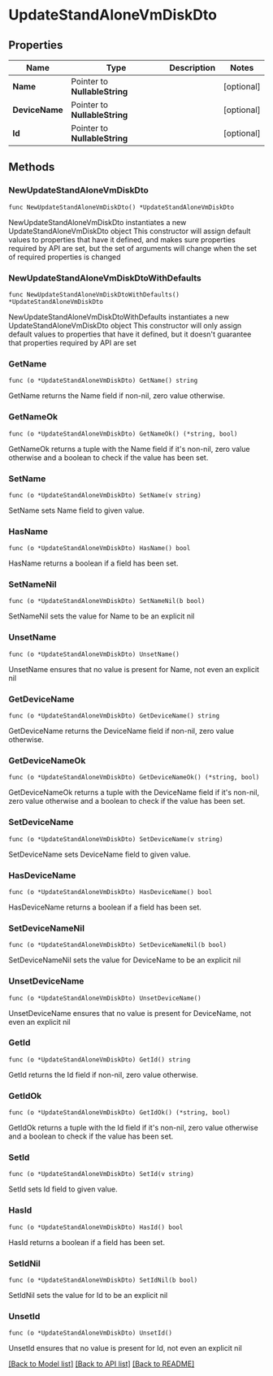 # UpdateStandAloneVmDiskDto

## Properties

Name | Type | Description | Notes
------------ | ------------- | ------------- | -------------
**Name** | Pointer to **NullableString** |  | [optional] 
**DeviceName** | Pointer to **NullableString** |  | [optional] 
**Id** | Pointer to **NullableString** |  | [optional] 

## Methods

### NewUpdateStandAloneVmDiskDto

`func NewUpdateStandAloneVmDiskDto() *UpdateStandAloneVmDiskDto`

NewUpdateStandAloneVmDiskDto instantiates a new UpdateStandAloneVmDiskDto object
This constructor will assign default values to properties that have it defined,
and makes sure properties required by API are set, but the set of arguments
will change when the set of required properties is changed

### NewUpdateStandAloneVmDiskDtoWithDefaults

`func NewUpdateStandAloneVmDiskDtoWithDefaults() *UpdateStandAloneVmDiskDto`

NewUpdateStandAloneVmDiskDtoWithDefaults instantiates a new UpdateStandAloneVmDiskDto object
This constructor will only assign default values to properties that have it defined,
but it doesn't guarantee that properties required by API are set

### GetName

`func (o *UpdateStandAloneVmDiskDto) GetName() string`

GetName returns the Name field if non-nil, zero value otherwise.

### GetNameOk

`func (o *UpdateStandAloneVmDiskDto) GetNameOk() (*string, bool)`

GetNameOk returns a tuple with the Name field if it's non-nil, zero value otherwise
and a boolean to check if the value has been set.

### SetName

`func (o *UpdateStandAloneVmDiskDto) SetName(v string)`

SetName sets Name field to given value.

### HasName

`func (o *UpdateStandAloneVmDiskDto) HasName() bool`

HasName returns a boolean if a field has been set.

### SetNameNil

`func (o *UpdateStandAloneVmDiskDto) SetNameNil(b bool)`

 SetNameNil sets the value for Name to be an explicit nil

### UnsetName
`func (o *UpdateStandAloneVmDiskDto) UnsetName()`

UnsetName ensures that no value is present for Name, not even an explicit nil
### GetDeviceName

`func (o *UpdateStandAloneVmDiskDto) GetDeviceName() string`

GetDeviceName returns the DeviceName field if non-nil, zero value otherwise.

### GetDeviceNameOk

`func (o *UpdateStandAloneVmDiskDto) GetDeviceNameOk() (*string, bool)`

GetDeviceNameOk returns a tuple with the DeviceName field if it's non-nil, zero value otherwise
and a boolean to check if the value has been set.

### SetDeviceName

`func (o *UpdateStandAloneVmDiskDto) SetDeviceName(v string)`

SetDeviceName sets DeviceName field to given value.

### HasDeviceName

`func (o *UpdateStandAloneVmDiskDto) HasDeviceName() bool`

HasDeviceName returns a boolean if a field has been set.

### SetDeviceNameNil

`func (o *UpdateStandAloneVmDiskDto) SetDeviceNameNil(b bool)`

 SetDeviceNameNil sets the value for DeviceName to be an explicit nil

### UnsetDeviceName
`func (o *UpdateStandAloneVmDiskDto) UnsetDeviceName()`

UnsetDeviceName ensures that no value is present for DeviceName, not even an explicit nil
### GetId

`func (o *UpdateStandAloneVmDiskDto) GetId() string`

GetId returns the Id field if non-nil, zero value otherwise.

### GetIdOk

`func (o *UpdateStandAloneVmDiskDto) GetIdOk() (*string, bool)`

GetIdOk returns a tuple with the Id field if it's non-nil, zero value otherwise
and a boolean to check if the value has been set.

### SetId

`func (o *UpdateStandAloneVmDiskDto) SetId(v string)`

SetId sets Id field to given value.

### HasId

`func (o *UpdateStandAloneVmDiskDto) HasId() bool`

HasId returns a boolean if a field has been set.

### SetIdNil

`func (o *UpdateStandAloneVmDiskDto) SetIdNil(b bool)`

 SetIdNil sets the value for Id to be an explicit nil

### UnsetId
`func (o *UpdateStandAloneVmDiskDto) UnsetId()`

UnsetId ensures that no value is present for Id, not even an explicit nil

[[Back to Model list]](../README.md#documentation-for-models) [[Back to API list]](../README.md#documentation-for-api-endpoints) [[Back to README]](../README.md)


